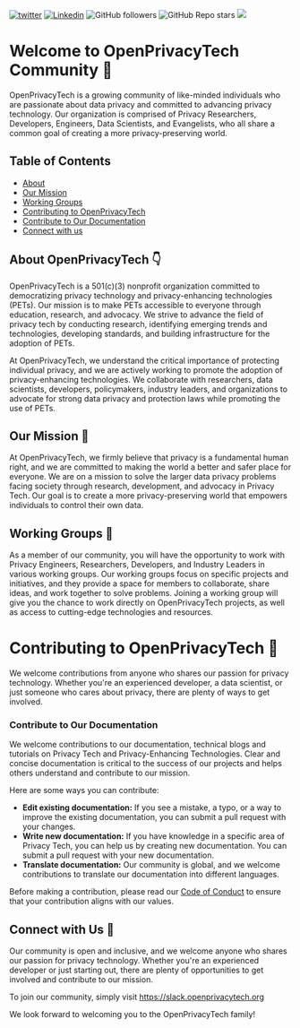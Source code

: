[![twitter](https://img.shields.io/twitter/follow/openprivacytech?style=social)](https://twitter.com/intent/follow?screen_name=openprivacytech)
[![Linkedin](https://img.shields.io/badge/-openprivacytech-blue?style=flat-square&logo=Linkedin&logoColor=white&link=https://www.linkedin.com/company/openprivacytech)](https://www.linkedin.com/company/openprivacytech)
![GitHub followers](https://img.shields.io/github/followers/openprivacytech?label=Follow&style=social)
![GitHub Repo stars](https://img.shields.io/github/stars/openprivacytech/community?style=social)
![](https://visitor-badge.glitch.me/badge?page_id=openprivacytech)


# Welcome to OpenPrivacyTech Community 👋

OpenPrivacyTech is a growing community of like-minded individuals who are passionate about data privacy and committed to advancing privacy technology. Our organization is comprised of Privacy Researchers, Developers, Engineers, Data Scientists, and Evangelists, who all share a common goal of creating a more privacy-preserving world. 

## Table of Contents

- [About](#about-openprivacytech-point_down)
- [Our Mission](#Our-Mission)
- [Working Groups](#Working-Groups)
- [Contributing to OpenPrivacyTech](#Contributing-to-OpenPrivacyTech)
- [Contribute to Our Documentation](#Contribute-to-Our-Documentation)
- [Connect with us](#Connect-with-us)


## About OpenPrivacyTech :point_down:

OpenPrivacyTech is a 501(c)(3) nonprofit organization committed to democratizing privacy technology and privacy-enhancing technologies (PETs). Our mission is to make PETs accessible to everyone through education, research, and advocacy. We strive to advance the field of privacy tech by conducting research, identifying emerging trends and technologies, developing standards, and building infrastructure for the adoption of PETs.

At OpenPrivacyTech, we understand the critical importance of protecting individual privacy, and we are actively working to promote the adoption of privacy-enhancing technologies. We collaborate with researchers, data scientists, developers, policymakers, industry leaders, and organizations to advocate for strong data privacy and protection laws while promoting the use of PETs.


## Our Mission :rocket:

At OpenPrivacyTech, we firmly believe that privacy is a fundamental human right, and we are committed to making the world a better and safer place for everyone. We are on a mission to solve the larger data privacy problems facing society through research, development, and advocacy in Privacy Tech. Our goal is to create a more privacy-preserving world that empowers individuals to control their own data.


## Working Groups :page_facing_up:

As a member of our community, you will have the opportunity to work with Privacy Engineers, Researchers, Developers, and Industry Leaders in various working groups. Our working groups focus on specific projects and initiatives, and they provide a space for members to collaborate, share ideas, and work together to solve problems. Joining a working group will give you the chance to work directly on OpenPrivacyTech projects, as well as access to cutting-edge technologies and resources.


# Contributing to OpenPrivacyTech :pushpin:

We welcome contributions from anyone who shares our passion for privacy technology. Whether you're an experienced developer, a data scientist, or just someone who cares about privacy, there are plenty of ways to get involved.


### Contribute to Our Documentation
We welcome contributions to our documentation, technical blogs and tutorials on Privacy Tech and Privacy-Enhancing Technologies. Clear and concise documentation is critical to the success of our projects and helps others understand and contribute to our mission.

Here are some ways you can contribute:
- **Edit existing documentation:** If you see a mistake, a typo, or a way to improve the existing documentation, you can submit a pull request with your changes.
- **Write new documentation:** If you have knowledge in a specific area of Privacy Tech, you can help us by creating new documentation. You can submit a pull request with your new documentation.
- **Translate documentation:** Our community is global, and we welcome contributions to translate our documentation into different languages.

Before making a contribution, please read our [Code of Conduct](https://www.openprivacytech.org/code-of-conduct/) to ensure that your contribution aligns with our values.


## Connect with Us 🤝
Our community is open and inclusive, and we welcome anyone who shares our passion for privacy technology. Whether you're an experienced developer or just starting out, there are plenty of opportunities to get involved and contribute to our mission.

To join our community, simply visit https://slack.openprivacytech.org

We look forward to welcoming you to the OpenPrivacyTech family!
